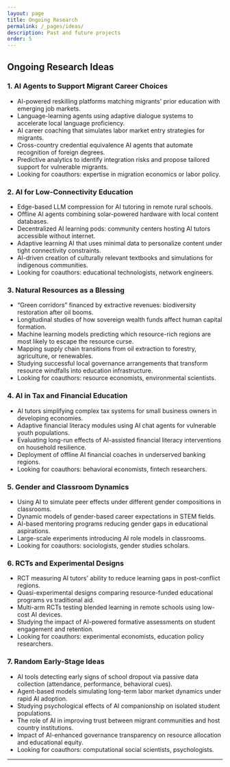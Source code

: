 ```yaml
---
layout: page
title: Ongoing Research
permalink: /_pages/ideas/
description: Past and future projects
order: 5
---
```



## Ongoing Research Ideas

### 1. AI Agents to Support Migrant Career Choices

- AI-powered reskilling platforms matching migrants' prior education with emerging job markets.
- Language-learning agents using adaptive dialogue systems to accelerate local language proficiency.
- AI career coaching that simulates labor market entry strategies for migrants.
- Cross-country credential equivalence AI agents that automate recognition of foreign degrees.
- Predictive analytics to identify integration risks and propose tailored support for vulnerable migrants.
- Looking for coauthors: expertise in migration economics or labor policy.

### 2. AI for Low-Connectivity Education

- Edge-based LLM compression for AI tutoring in remote rural schools.
- Offline AI agents combining solar-powered hardware with local content databases.
- Decentralized AI learning pods: community centers hosting AI tutors accessible without internet.
- Adaptive learning AI that uses minimal data to personalize content under tight connectivity constraints.
- AI-driven creation of culturally relevant textbooks and simulations for indigenous communities.
- Looking for coauthors: educational technologists, network engineers.

### 3. Natural Resources as a Blessing

- “Green corridors” financed by extractive revenues: biodiversity restoration after oil booms.
- Longitudinal studies of how sovereign wealth funds affect human capital formation.
- Machine learning models predicting which resource-rich regions are most likely to escape the resource curse.
- Mapping supply chain transitions from oil extraction to forestry, agriculture, or renewables.
- Studying successful local governance arrangements that transform resource windfalls into education infrastructure.
- Looking for coauthors: resource economists, environmental scientists.

### 4. AI in Tax and Financial Education

- AI tutors simplifying complex tax systems for small business owners in developing economies.
- Adaptive financial literacy modules using AI chat agents for vulnerable youth populations.
- Evaluating long-run effects of AI-assisted financial literacy interventions on household resilience.
- Deployment of offline AI financial coaches in underserved banking regions.
- Looking for coauthors: behavioral economists, fintech researchers.

### 5. Gender and Classroom Dynamics

- Using AI to simulate peer effects under different gender compositions in classrooms.
- Dynamic models of gender-based career expectations in STEM fields.
- AI-based mentoring programs reducing gender gaps in educational aspirations.
- Large-scale experiments introducing AI role models in classrooms.
- Looking for coauthors: sociologists, gender studies scholars.

### 6. RCTs and Experimental Designs

- RCT measuring AI tutors' ability to reduce learning gaps in post-conflict regions.
- Quasi-experimental designs comparing resource-funded educational programs vs traditional aid.
- Multi-arm RCTs testing blended learning in remote schools using low-cost AI devices.
- Studying the impact of AI-powered formative assessments on student engagement and retention.
- Looking for coauthors: experimental economists, education policy researchers.

### 7. Random Early-Stage Ideas

- AI tools detecting early signs of school dropout via passive data collection (attendance, performance, behavioral cues).
- Agent-based models simulating long-term labor market dynamics under rapid AI adoption.
- Studying psychological effects of AI companionship on isolated student populations.
- The role of AI in improving trust between migrant communities and host country institutions.
- Impact of AI-enhanced governance transparency on resource allocation and educational equity.
- Looking for coauthors: computational social scientists, psychologists.

---
